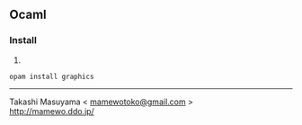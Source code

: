 
Ocaml
-----

### Install
1. 

```
opam install graphics
```


----
Takashi Masuyama < mamewotoko@gmail.com >  
http://mamewo.ddo.jp/

